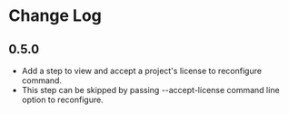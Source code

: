 # Change Log

## 0.5.0

- Add a step to view and accept a project's license to reconfigure command.
- This step can be skipped by passing --accept-license command line option to reconfigure.
